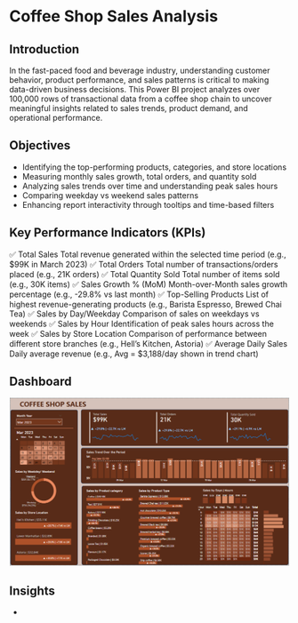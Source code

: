 # Coffee Shop Sales Analysis

## Introduction
In the fast-paced food and beverage industry, understanding customer behavior, product performance, and sales patterns is critical to making data-driven business decisions. This Power BI project analyzes over 100,000 rows of transactional data from a coffee shop chain to uncover meaningful insights related to sales trends, product demand, and operational performance.

## Objectives
- Identifying the top-performing products, categories, and store locations
- Measuring monthly sales growth, total orders, and quantity sold
- Analyzing sales trends over time and understanding peak sales hours
- Comparing weekday vs weekend sales patterns
- Enhancing report interactivity through tooltips and time-based filters

## Key Performance Indicators (KPIs)
✅ Total Sales	Total revenue generated within the selected time period (e.g., $99K in March 2023)
✅ Total Orders	Total number of transactions/orders placed (e.g., 21K orders)
✅ Total Quantity Sold	Total number of items sold (e.g., 30K items)
✅ Sales Growth % (MoM)	Month-over-Month sales growth percentage (e.g., -29.8% vs last month)
✅ Top-Selling Products	List of highest revenue-generating products (e.g., Barista Espresso, Brewed Chai Tea)
✅ Sales by Day/Weekday	Comparison of sales on weekdays vs weekends
✅ Sales by Hour	Identification of peak sales hours across the week
✅ Sales by Store Location	Comparison of performance between different store branches (e.g., Hell’s Kitchen, Astoria)
✅ Average Daily Sales	Daily average revenue (e.g., Avg = $3,188/day shown in trend chart)


## Dashboard
![image](https://github.com/Ritik-M21/Data_Analysis_Projects/blob/main/Coffee%20Shop%20Sales%20Analysis/Dashboard.png?raw=true)
## Insights
- 


